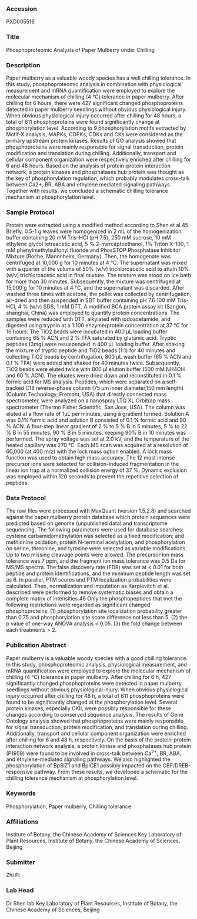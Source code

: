 ### Accession
PXD005516

### Title
Phosphoproteomic Analysis of Paper Mulberry under Chilling

### Description
Paper mulberry as a valuable woody species has a well chilling tolerance. In this study, phosphoproteomic analysis in combination with physiological measurement and mRNA quantification were employed to explore the molecular mechanism of chilling (4 °C) tolerance in paper mulberry. After chilling for 6 hours, there were 427 significant changed phosphoproteins detected in paper mulberry seedlings without obvious physiological injury. When obvious physiological injury occurred after chilling for 48 hours, a total of 611 phosphoproteins were found significantly change at phosphorylation level. According to 9 phosphorylation motifs extracted by Motif-X analysis, MAPKs, CDPKs, CDKs and CKs were considered as the primary upstream protein kinases. Results of GO analysis showed that phosphoproteins were mainly responsible for signal transduction, protein modification and translation during chilling. Additionally, transport and cellular component organization were respectively enriched after chilling for 6 and 48 hours. Based on the analysis of protein-protein interaction network, a protein kinases and phosphatases hub protein  was thought as the key of phosphorylation regulation, which probably modulates cross-talk between Ca2+, BR, ABA and ethylene mediated signaling pathways. Together with results, we concluded a schematic chilling tolerance mechanism at phosphorylation level.

### Sample Protocol
Protein were extracted using a modified method according to Shen et al.45 Briefly, 0.5-1 g leaves were homogenized in 2 mL of the homogenization buffer containing 20 mM Tris–HCl (pH 7.5), 250 mM sucrose, 10 mM ethylene glycol tetraacetic acid, 5 % 2-mercaptoethanol, 1% Triton X-100, 1 mM phenylmethylsulfonyl fluoride and PhosSTOP Phosphatase Inhibitor Mixture (Roche, Mannnheim, Germany). Then, the homogenate was centrifuged at 10,000 g for 10 minutes at 4 °C. The supernatant was mixed with a quarter of the volume of 50% (w/v) trichloroacetic acid to attain 10% (w/v) trichloroacetic acid in final mixture. The mixture was stood on ice bath for more than 30 minutes. Subsequently, the mixture was centrifuged at 15,000 g for 10 minutes at 4 °C, and the supernatant was discarded. After washed three times with acetone, the pellet was collected by centrifugation, air-dried and then suspended in SDT buffer containing pH 7.6 100 mM Tris-HCl, 4 % (w/v) SDS, 1 mM DTT. A modified BCA protein assay kit (Sangon, shanghai, China) was employed to quantify protein concentrations. The samples were reduced with DTT, alkylated with iodoacetamide, and digested using trypsin at a 1:100 enzyme/protein concentration at 37 °C for 16 hours. The TiO2 beads were incubated in 400 μL loading buffer containing 65 % ACN and 2 % TFA saturated by glutamic acid. Tryptic peptides (3mg) were resuspended in 400 μL loading buffer. After shaking the mixture of tryptic peptide and TiO2 beads (1:1) for 40 minutes and collecting TiO2 beads by centrifugation, 800 μL wash buffer (65 % ACN and 0.1 % TFA) were added and shaked for 40 minutes twice. Subsequently, TiO2 beads were eluted twice with 800 μl elution buffer (500 mM NH4OH and 60 % ACN). The eluates were dried down and reconstituted in 0.1 % formic acid for MS analysis. Peptides, which were separated on a self-packed C18 reverse-phase column (75 μm inner diameter,150 mm length) (Column Technology, Fremont, USA) that directly connected mass spectrometer, were analyzed on a nanospray LTQ XL Orbitrap mass spectrometer (Thermo Fisher Scientiﬁc, San Jose, USA). The column was eluted at a flow rate of 1μL per minutes, using a gradient formed. Solution A was 0.1% formic acid and solution B consisted of 0.1 % formic acid and 90 % ACN. A four-step linear gradient of 2 % to 5 % B in 5 minutes, 5 % to 22 % B in 55 minutes, 90 % B in 5 minutes, keeping 90% B in 10 minutes was performed. The spray voltage was set at 2.0 kV, and the temperature of the heated capillary was 270 °C. Each MS scan was acquired at a resolution of 60,000 (at 400 m/z) with the lock mass option enabled. A lock mass function was used to obtain high mass accuracy. The 12 most intense precursor ions were selected for collision-induced fragmentation in the linear ion trap at a normalized collision energy of 37 %. Dynamic exclusion was employed within 120 seconds to prevent the repetitive selection of peptides.

### Data Protocol
The raw files were processed with MaxQuant (version 1.5.2.8) and searched against the paper mulberry protein database which protein sequences were predicted based on genome (unpublished data) and transcriptome sequencing. The following parameters were used for database searches: cysteine carbamidomethylation was selected as a fixed modification; and methionine oxidation, protein N-terminal acetylation, and phosphorylation on serine, threonine, and tyrosine were selected as variable modifications. Up to two missing cleavage points were allowed. The precursor ion mass tolerance was 7 ppm, and the fragment ion mass tolerance was 0.5 Da for MS/MS spectra. The false discovery rate (FDR) was set at < 0.01 for both peptide and protein identifications, and the minimum peptide length was set as 6. In parallel, PTM scores and PTM localization probabilities were calculated. Then, normalization and imputation as Karpievitch et al. described were performed to remove systematic biases and obtain a complete matrix of intensities.46 Only the phosphopeptides that met the following restrictions were regarded as significant changed phosphoproteins: (1) phosphorylation site localization probability greater than 0.75 and phosphorylation site score difference not less than 5. (2) the p value of one-way ANOVA analysis < 0.05. (3) the fold change between each treatments > 2.

### Publication Abstract
Paper mulberry is a valuable woody species with a good chilling tolerance. In this study, phosphoproteomic analysis, physiological measurement, and mRNA quantification were employed to explore the molecular mechanism of chilling (4 &#xb0;C) tolerance in paper mulberry. After chilling for 6 h, 427 significantly changed phosphoproteins were detected in paper mulberry seedlings without obvious physiological injury. When obvious physiological injury occurred after chilling for 48 h, a total of 611 phosphoproteins were found to be significantly changed at the phosphorylation level. Several protein kinases, especially CKII, were possibly responsible for these changes according to conserved sequence analysis. The results of Gene Ontology analysis showed that phosphoproteins were mainly responsible for signal transduction, protein modification, and translation during chilling. Additionally, transport and cellular component organization were enriched after chilling for 6 and 48 h, respectively. On the basis of the protein-protein interaction network analysis, a protein kinase and phosphatases hub protein (P1959) were found to be involved in cross-talk between Ca<sup>2+</sup>, BR, ABA, and ethylene-mediated signaling pathways. We also highlighted the phosphorylation of BpSIZ1 and BpICE1 possibly impacted on the CBF/DREB-responsive pathway. From these results, we developed a schematic for the chilling tolerance mechanism at phosphorylation level.

### Keywords
Phosphorylation, Paper mulberry, Chilling tolerance

### Affiliations
Institute of Botany, the Chinese Academy of Sciences
Key Laboratory of Plant Resources, Institute of Botany, the Chinese Academy of Sciences, Beijing

### Submitter
Zhi Pi

### Lab Head
Dr Shen lab
Key Laboratory of Plant Resources, Institute of Botany, the Chinese Academy of Sciences, Beijing


